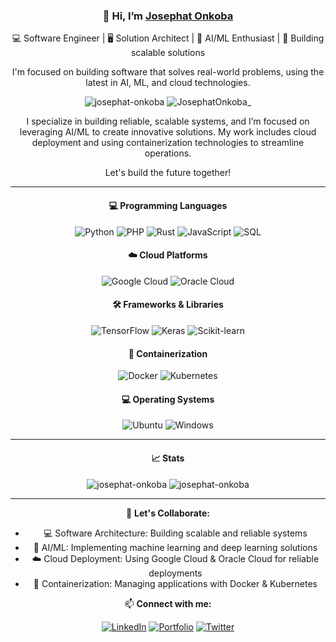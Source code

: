 <div align="center">
  <h3>👋 Hi, I’m <a href="https://bold.pro/my/josephatonkoba-serembe-241021233704" target="_blank" rel="noreferrer">Josephat Onkoba</a></h3>
  <p>💻 Software Engineer | 🖥️ Solution Architect | 🤖 AI/ML Enthusiast | 🚀 Building scalable solutions</p>
  <p>I'm focused on building software that solves real-world problems, using the latest in AI, ML, and cloud technologies.</p>
</div>

<div align="center">
  <img src="https://komarev.com/ghpvc/?username=josephat-onkoba&label=Profile%20views&color=0e75b6&style=flat-square" alt="josephat-onkoba" />
  <img src="https://img.shields.io/twitter/follow/JosephatOnkoba_?color=0e75b6&label=%20%20Follow%20%20&logo=twitter&logoColor=white&style=flat-square" alt="JosephatOnkoba_" />
</div>

<div align="center">
  <p>I specialize in building reliable, scalable systems, and I’m focused on leveraging AI/ML to create innovative solutions. My work includes cloud deployment and using containerization technologies to streamline operations.</p>
  <p>Let's build the future together!</p>
</div>

---

<h4 align="center">💻 Programming Languages</h4>
<p align="center">
  <img src="https://img.shields.io/badge/Python-3776AB?style=for-the-badge&logo=python&logoColor=white" alt="Python" />
  <img src="https://img.shields.io/badge/PHP-777BB4?style=for-the-badge&logo=php&logoColor=white" alt="PHP" />
  <img src="https://img.shields.io/badge/Rust-000000?style=for-the-badge&logo=rust&logoColor=white" alt="Rust" />
  <img src="https://img.shields.io/badge/JavaScript-F7DF1E?style=for-the-badge&logo=javascript&logoColor=black" alt="JavaScript" />
  <img src="https://img.shields.io/badge/SQL-336791?style=for-the-badge&logo=postgresql&logoColor=white" alt="SQL" />
</p>

<h4 align="center">☁️ Cloud Platforms</h4>
<p align="center">
  <img src="https://img.shields.io/badge/Google%20Cloud-4285F4?style=for-the-badge&logo=google-cloud&logoColor=white" alt="Google Cloud" />
  <img src="https://img.shields.io/badge/Oracle%20Cloud-F80000?style=for-the-badge&logo=oracle&logoColor=white" alt="Oracle Cloud" />
</p>

<h4 align="center">🛠 Frameworks & Libraries</h4>
<p align="center">
  <img src="https://img.shields.io/badge/TensorFlow-FF6F00?style=for-the-badge&logo=tensorflow&logoColor=white" alt="TensorFlow" />
  <img src="https://img.shields.io/badge/Keras-D00000?style=for-the-badge&logo=keras&logoColor=white" alt="Keras" />
  <img src="https://img.shields.io/badge/Scikit--learn-F7931E?style=for-the-badge&logo=scikit-learn&logoColor=white" alt="Scikit-learn" />
</p>

<h4 align="center">🔧 Containerization</h4>
<p align="center">
  <img src="https://img.shields.io/badge/Docker-2496ED?style=for-the-badge&logo=docker&logoColor=white" alt="Docker" />
  <img src="https://img.shields.io/badge/Kubernetes-326CE5?style=for-the-badge&logo=kubernetes&logoColor=white" alt="Kubernetes" />
</p>

<h4 align="center">💻 Operating Systems</h4>
<p align="center">
  <img src="https://img.shields.io/badge/Ubuntu-E95420?style=for-the-badge&logo=ubuntu&logoColor=white" alt="Ubuntu" />
  <img src="https://img.shields.io/badge/Windows-0078D6?style=for-the-badge&logo=windows&logoColor=white" alt="Windows" />
</p>

---

<h4 align="center">📈 Stats</h4>
<div align="center">
  <img src="https://github-readme-stats.vercel.app/api/top-langs/?username=josephat-onkoba&layout=compact&langs_count=8&theme=algolia" alt="josephat-onkoba" />
  <img src="https://github-readme-stats.vercel.app/api?username=josephat-onkoba&show_icons=true&theme=algolia" alt="josephat-onkoba" />
</div>

---

<div align="center">
  <p>🤝 <strong>Let's Collaborate:</strong></p>
  <ul>
    <li>💻 Software Architecture: Building scalable and reliable systems</li>
    <li>🤖 AI/ML: Implementing machine learning and deep learning solutions</li>
    <li>☁️ Cloud Deployment: Using Google Cloud & Oracle Cloud for reliable deployments</li>
    <li>🔧 Containerization: Managing applications with Docker & Kubernetes</li>
  </ul>
</div>

<div align="center">
  <p>📫 <strong>Connect with me:</strong></p>
  <a href="https://www.linkedin.com/in/josephat-onkoba-984b6a226/" target="_blank" rel="noreferrer"><img src="https://img.shields.io/badge/LinkedIn-Josephat%20Onkoba-0077B5?style=for-the-badge&logo=linkedin&logoColor=white" alt="LinkedIn"></a>  
  <a href="https://bold.pro/my/josephatonkoba-serembe-241021233704" target="_blank" rel="noreferrer"><img src="https://img.shields.io/badge/Portfolio-Bold-000000?style=for-the-badge&logo=portfolio&logoColor=white" alt="Portfolio"></a>  
  <a href="https://x.com/JosephatOnkoba_" target="_blank" rel="noreferrer"><img src="https://img.shields.io/badge/Twitter-@JosephatOnkoba_-1DA1F2?style=for-the-badge&logo=twitter&logoColor=white" alt="Twitter"></a>
</div>
